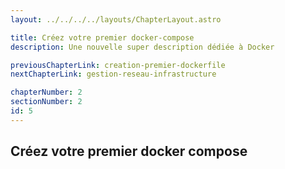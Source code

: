 ```yaml
---
layout: ../../../../layouts/ChapterLayout.astro

title: Créez votre premier docker-compose 
description: Une nouvelle super description dédiée à Docker

previousChapterLink: creation-premier-dockerfile
nextChapterLink: gestion-reseau-infrastructure

chapterNumber: 2
sectionNumber: 2
id: 5
---
```


<article>

# Créez votre premier docker compose



</article>

